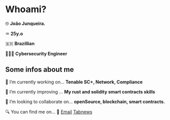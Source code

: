 # Whoami?
🤓 **João Junqueira.**

♒️ **25y.o**

🇧🇷 **Brazillian**

👨🏽‍🔧 **Cybersecurity Engineer**

## Some infos about me
🔭 I’m currently working on...
 **Tenable SC+, Network, Compliance** 

🌱 I’m currently improving ...
**My rust and solidity smart contracts skills**

👯 I’m looking to collaborate on... 
**openSource, blockchain, smart contracts.**

🔍 You can find me on...  📧 [Email](mailto:dev.junqueira@gmail.com) [Tabnews](https://www.tabnews.com.br/JJunqueira) 
